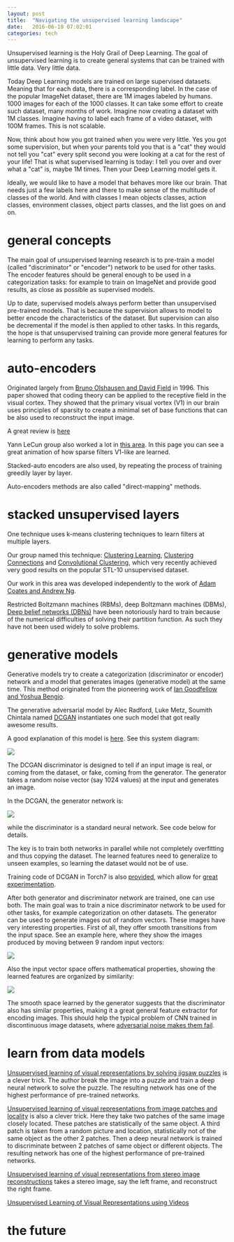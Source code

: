 ```yaml
---
layout: post
title:  "Navigating the unsupervised learning landscape"
date:   2016-06-10 07:02:01
categories: tech
---
```


Unsupervised learning is the Holy Grail of Deep Learning. The goal of unsupervised learning is to create general systems that can be trained with little data. Very little data. 

Today Deep Learning models are trained on large supervised datasets. Meaning that for each data, there is a corresponding label. In the case of the popular ImageNet dataset, there are 1M images labeled by humans. 1000 images for each of the 1000 classes. It can take some effort to create such dataset, many months of work. Imagine now creating a dataset with 1M classes. Imagine having to label each frame of a video dataset, with 100M frames. This is not scalable.

Now, think about how you got trained when you were very little. Yes you got some supervision, but when your parents told you that is a "cat" they would not tell you "cat" every split second you were looking at a cat for the rest of your life! That is what supervised learning is today: I tell you over and over what a "cat" is, maybe 1M times. Then your Deep Learning model gets it.

Ideally, we would like to have a model that behaves more like our brain. That needs just a few labels here and there to make sense of the multitude of classes of the world. And with classes I mean objects classes, action classes, environment classes, object parts classes, and the list goes on and on.

# general concepts

The main goal of unsupervised learning research is to pre-train a model  (called "discriminator" or "encoder") network to be used for other tasks. The encoder features should be general enough to be used in a categorization tasks: for example to train on ImageNet and provide good results, as close as possible as supervised models.

Up to date, supervised models always perform better than unsupervised pre-trained models. That is because the supervision allows to model to better encode the characteristics of the dataset. But supervision can also be decremental if the model is then applied to other tasks. In this regards, the hope is that unsupervised training can provide more general features for learning to perform any tasks.


# auto-encoders

Originated largely from [Bruno Olshausen and David Field](http://redwood.psych.cornell.edu/papers/olshausen_field_1997.pdf) in 1996. This paper showed that coding theory can be applied to the receptive field in the visual cortex. They showed that the primary visual vortex (V1) in our brain uses principles of sparsity to create a minimal set of base functions that can be also used to reconstruct the input image.

A great review is [here](https://piotrmirowski.files.wordpress.com/2014/03/piotrmirowski_2014_reviewautoencoders.pdf)

Yann LeCun group also worked a lot in [this area](http://www.cs.nyu.edu/~yann/research/deep/). In this page you can see a great animation of how sparse filters V1-like are learned.

Stacked-auto encoders are also used, by repeating the process of training greedily layer by layer.

Auto-encoders methods are also called "direct-mapping" methods.



# stacked unsupervised layers


One technique uses k-means clustering techniques to learn filters at multiple layers. 

Our group named this technique: [Clustering Learning](http://arxiv.org/abs/1301.2820), [Clustering Connections](http://arxiv.org/abs/1306.0152) and [Convolutional Clustering](http://arxiv.org/abs/1511.06241), which very recently achieved very good results on the popular STL-10 unsupervised dataset.

Our work in this area was developed independently to the work of [Adam Coates and Andrew Ng](http://www-cs.stanford.edu/~acoates/papers/coatesng_nntot2012.pdf).

Restricted Boltzmann machines (RBMs), deep Boltzmann
machines (DBMs), [Deep belief networks (DBNs)](https://www.cs.toronto.edu/~hinton/absps/fastnc.pdf) have been notoriously hard to train because of the numerical difficulties of solving their partition function. As such they have not been used widely to solve problems.


# generative models

Generative models try to create a categorization (discriminator or encoder) network and a model that generates images (generative model) at the same time. This method originated from the pioneering work of [Ian Goodfellow and Yoshua Bengio](http://arxiv.org/abs/1406.2661).

The generative adversarial model by Alec Radford, Luke Metz, Soumith Chintala named [DCGAN](https://arxiv.org/abs/1511.06434) instantiates one such model that got really awesome results. 

A good explanation of this model is [here](https://ishmaelbelghazi.github.io/ALI/). See this system diagram:

![](/assets/unsup/gan_simple.svg)

The DCGAN discriminator is designed to tell if an input image is real, or coming from the dataset, or fake, coming from the generator. The generator takes a random noise vector (say 1024 values) at the input and generates an image.

In the DCGAN, the generator network is:

![](/assets/unsup/dcgan.jpg)

while the discriminator is a standard neural network. See code below for details.

The key is to train both networks in parallel while not completely overfitting and thus copying the dataset. The learned features need to generalize to unseen examples, so learning the dataset would not be of use.

Training code of DCGAN in Torch7 is also [provided](https://github.com/soumith/dcgan.torch), which allow for [great experimentation](https://www.facebook.com/yann.lecun/posts/10153269667222143). 

After both generator and discriminator network are trained, one can use both. The main goal was to train a nice discriminator network to be used for other tasks, for example categorization on other datasets. The generator can be used to generate images out of random vectors. These images have very interesting properties. First of all, they offer smooth transitions from the input space. See an example here, where they show the images produced by moving between 9 random input vectors: 

![](/assets/unsup/dcgan_int.jpg)

Also the input vector space offers mathematical properties, showing the learned features are organized by similarity:

![](/assets/unsup/dcgan_math.jpg)

The smooth space learned by the generator suggests that the discriminator also has similar properties, making it a great general feature extractor for encoding images. This should help the typical problem of CNN trained in discontinuous image datasets, where [adversarial noise makes them fail](https://arxiv.org/abs/1312.6199).



# learn from data models

[Unsupervised learning of visual representations by solving jigsaw puzzles](http://arxiv.org/abs/1603.09246) is a clever trick. The author break the image into a puzzle and train a deep neural network to solve the puzzle. The resulting network has one of the highest performance of pre-trained networks.

[Unsupervised learning of visual representations from image patches and locality](https://arxiv.org/abs/1511.06811) is also a clever trick. Here they take two patches of the same image closely located. These patches are statistically of the same object. A third patch is taken from a random picture and location, statistically not of the same object as the other 2 patches. Then a deep neural network is trained to discriminate between 2 patches of same object or different objects. The resulting network has one of the highest performance of pre-trained networks.


[Unsupervised learning of visual representations from stereo image reconstructions](http://arxiv.org/abs/1604.03650) takes a stereo image, say the left frame, and reconstruct the right frame.

[Unsupervised Learning of Visual Representations using Videos](http://arxiv.org/abs/1505.00687)




# the future

